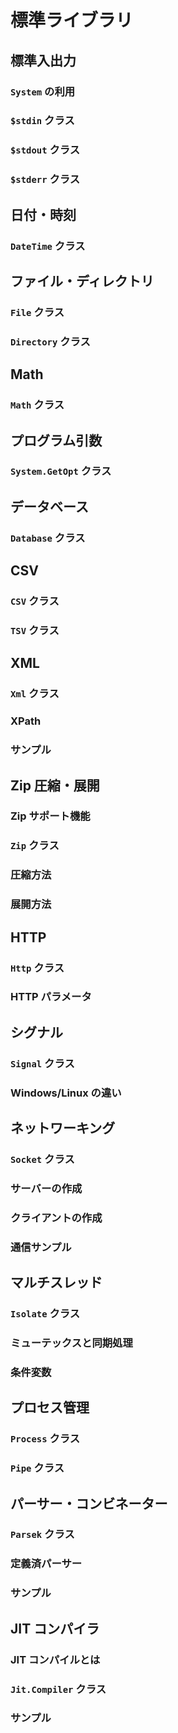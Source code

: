 
# 標準ライブラリ
## 標準入出力
### `System` の利用
### `$stdin` クラス
### `$stdout` クラス
### `$stderr` クラス
## 日付・時刻
### `DateTime` クラス
## ファイル・ディレクトリ
### `File` クラス
### `Directory` クラス
## Math
### `Math` クラス
## プログラム引数
### `System.GetOpt` クラス
## データベース
### `Database` クラス
## CSV
### `CSV` クラス
### `TSV` クラス
## XML
### `Xml` クラス
### XPath
### サンプル
## Zip 圧縮・展開
### Zip サポート機能
### `Zip` クラス
### 圧縮方法
### 展開方法
## HTTP
### `Http` クラス
### HTTP パラメータ
## シグナル
### `Signal` クラス
### Windows/Linux の違い
## ネットワーキング
### `Socket` クラス
### サーバーの作成
### クライアントの作成
### 通信サンプル
## マルチスレッド
### `Isolate` クラス
### ミューテックスと同期処理
### 条件変数
## プロセス管理
### `Process` クラス
### `Pipe` クラス
## パーサー・コンビネーター
### `Parsek` クラス
### 定義済パーサー
### サンプル
## JIT コンパイラ
### JIT コンパイルとは
### `Jit.Compiler` クラス
### サンプル
